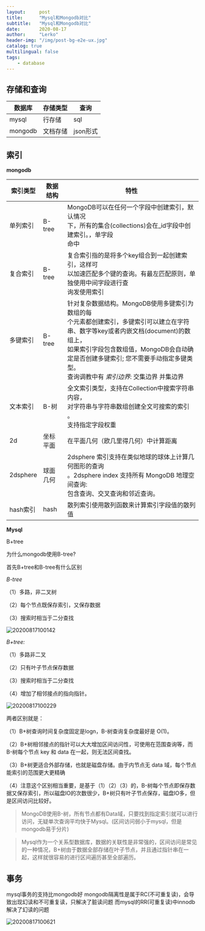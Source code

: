 ```yaml
---
layout:     post
title:      "Mysql和Mongodb对比"
subtitle:   "Mysql和Mongodb对比"
date:       2020-08-17
author:     "Lerko"
header-img: "/img/post-bg-e2e-ux.jpg"
catalog: true
multilingual: false
tags:
    - database
---
```


## 存储和查询

| 数据库  |  存储类型 |查询 |
|---|---|---|
| mysql  |  行存储 |sql |
| mongodb  |  文档存储 |json形式 |


## 索引

**mongodb**

|  索引类型 | 数据结构 |特性|
|---|---|---|
|单列索引|B-tree|MongoDB可以在任何一个字段中创建索引，默认情况<br/>下，所有的集合(collections)会在_id字段中创建索引。，单字段<br/>命中|
|复合索引|B-tree|复合索引指的是将多个key组合到一起创建索引，这样可<br/>以加速匹配多个键的查询。有最左匹配原则，单独使用中间字段进行查<br/>询发使用索引|
|多键索引|B-tree|针对复杂数据结构。MongoDB使用多键索引为数组的每<br/>个元素都创建索引，多键索引可以建立在字符串、数字等key或者内嵌文档(document)的数组上，<br/>如果索引字段包含数组值，MongoDB会自动确定是否创建多键索引; 您不需要手动指定多键类型。<br/>查询调教中有 *索引边界*: 交集边界  并集边界|
|文本索引|B-树|全文索引类型，支持在Collection中搜索字符串内容，<br/>对字符串与字符串数组创建全文可搜索的索引 。<br/>支持指定字段权重|
|2d|坐标平面|在平面几何（欧几里得几何）中计算距离|
|2dsphere|球面几何|2dsphere 索引支持在类似地球的球体上计算几何图形的查询<br/>。2dsphere index 支持所有 MongoDB 地理空间查询:<br/> 包含查询、交叉查询和邻近查询。|
|hash索引|hash|散列索引使用散列函数来计算索引字段值的散列值|

**Mysql**

B+tree


为什么mongodb使用B-tree?

首先B+tree和B-tree有什么区别

*B-tree*

（1）多路，非二叉树

（2）每个节点既保存索引，又保存数据

（3）搜索时相当于二分查找

![20200817100142](http://img.chenyingqiao.top/blog/20200817100142.png)

*B+tree:*

（1）多路非二叉

（2）只有叶子节点保存数据

（3）搜索时相当于二分查找

（4）增加了相邻接点的指向指针。

![20200817100229](http://img.chenyingqiao.top/blog/20200817100229.png)

两者区别就是：

（1）B+树查询时间复杂度固定是logn，B-树查询复杂度最好是 O(1)。

（2）B+树相邻接点的指针可以大大增加区间访问性，可使用在范围查询等，而B-树每个节点 key 和 data 在一起，则无法区间查找。

（3）B+树更适合外部存储，也就是磁盘存储。由于内节点无 data 域，每个节点能索引的范围更大更精确

（4）注意这个区别相当重要，是基于（1）（2）（3）的，B-树每个节点即保存数据又保存索引，所以磁盘IO的次数很少，B+树只有叶子节点保存，磁盘IO多，但是区间访问比较好。



> MongoDB使用B-树，所有节点都有Data域，只要找到指定索引就可以进行访问，无疑单次查询平均快于Mysql。(区间访问弱小于mysql，但是mongodb易于分片)

> Mysql作为一个关系型数据库，数据的关联性是非常强的，区间访问是常见的一种情况，B+树由于数据全部存储在叶子节点，并且通过指针串在一起，这样就很容易的进行区间遍历甚至全部遍历。


## 事务

mysql事务的支持比mongodb好
mongodb隔离性是属于RC(不可重复读)，会导致出现幻读和不可重复读，只解决了脏读问题
而mysql的RR(可重复读)中innodb解决了幻读的问题

![20200817100621](http://img.chenyingqiao.top/blog/20200817100621.png)